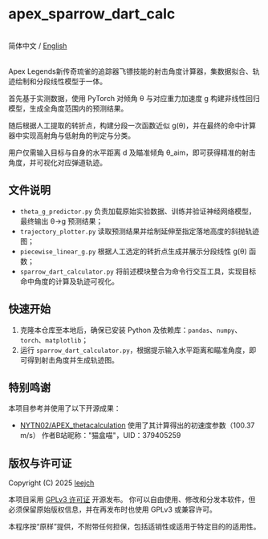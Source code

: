 # apex_sparrow_dart_calc

<br>简体中文 / [English](README_EN.md)<br><br>

Apex Legends新传奇琉雀的追踪器飞镖技能的射击角度计算器，集数据拟合、轨迹绘制和分段线性模型于一体。

首先基于实测数据，使用 PyTorch 对倾角 θ 与对应重力加速度 g 构建非线性回归模型，生成全角度范围内的预测结果。

随后根据人工提取的转折点，构建分段一次函数近似 g(θ)，并在最终的命中计算器中实现高射角与低射角的判定与分类。

用户仅需输入目标与自身的水平距离 d 及瞄准倾角 θ_aim，即可获得精准的射击角度，并可视化对应弹道轨迹。

## 文件说明

- `theta_g_predictor.py` 负责加载原始实验数据、训练并验证神经网络模型，最终输出 θ→g 预测结果；
- `trajectory_plotter.py` 读取预测结果并绘制延伸至指定落地高度的斜抛轨迹图；
- `piecewise_linear_g.py` 根据人工选定的转折点生成并展示分段线性 g(θ) 函数；
- `sparrow_dart_calculator.py` 将前述模块整合为命令行交互工具，实现目标命中角度的计算及轨迹可视化。

## 快速开始

1. 克隆本仓库至本地后，确保已安装 Python 及依赖库：`pandas`、`numpy`、`torch`、`matplotlib`；
2. 运行 `sparrow_dart_calculator.py`，根据提示输入水平距离和瞄准角度，即可得到射击角度并生成轨迹图。


## 特别鸣谢

本项目参考并使用了以下开源成果：

- [NYTN02/APEX_thetacalculation](https://github.com/NYTN02/APEX_thetacalculation)
  使用了其计算得出的初速度参数（100.37 m/s）
  作者B站昵称："猫盒喵"，UID：379405259

## 版权与许可证

Copyright (C) 2025 [leejch](https://github.com/leejch)

本项目采用 [GPLv3 许可证](https://www.gnu.org/licenses/gpl-3.0.html) 开源发布。
你可以自由使用、修改和分发本软件，但必须保留原始版权信息，并在再发布时也使用 GPLv3 或兼容许可。

本程序按“原样”提供，不附带任何担保，包括适销性或适用于特定目的的适用性。
